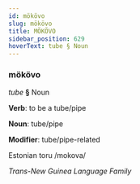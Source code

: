 ```yaml
---
id: mökövo
slug: mökövo
title: MÖKÖVO
sidebar_position: 629
hoverText: tube § Noun
---
```


### mökövo

*tube* **§** Noun

**Verb**: to be a tube/pipe

**Noun**: tube/pipe

**Modifier**: tube/pipe-related

Estonian toru /mokova/

*Trans-New Guinea Language Family*